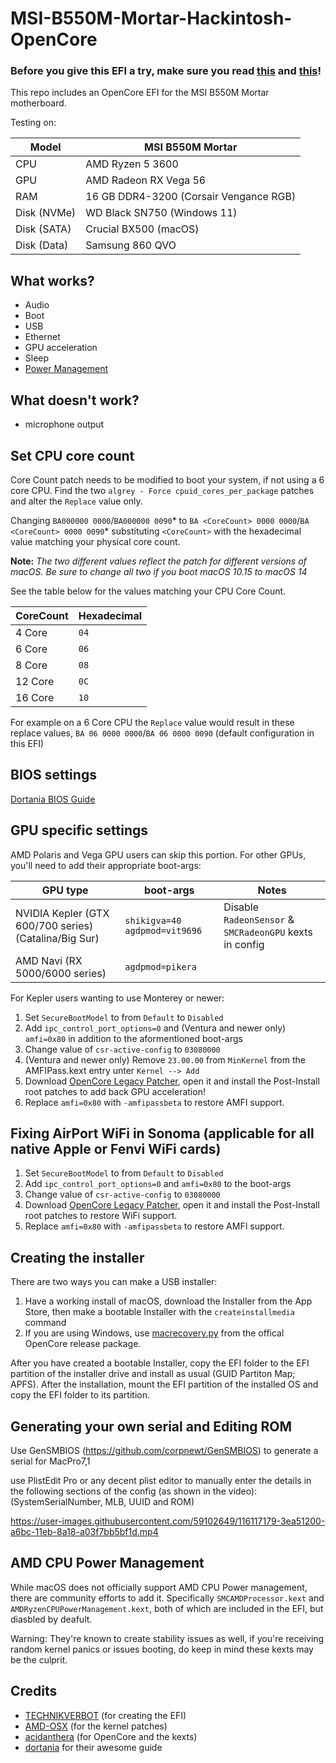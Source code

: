 # MSI-B550M-Mortar-Hackintosh-OpenCore
 
### Before you give this EFI a try, make sure you read [this](#set-cpu-core-count) and [this](#generating-your-own-serial-and-editing-rom)!

This repo includes an OpenCore EFI for the MSI B550M Mortar motherboard.

Testing on:

Model | MSI B550M Mortar
------------- | ---------------
CPU | AMD Ryzen 5 3600
GPU | AMD Radeon RX Vega 56
RAM | 16 GB DDR4-3200 (Corsair Vengance RGB)
Disk (NVMe) | WD Black SN750 (Windows 11)
Disk (SATA) | Crucial BX500 (macOS)
Disk (Data) | Samsung 860 QVO

## What works?

- Audio
- Boot
- USB
- Ethernet
- GPU acceleration
- Sleep
- [Power Management](#AMD-CPU-Power-Management)

## What doesn't work?

- microphone output

## Set CPU core count

Core Count patch needs to be modified to boot your system, if not using a 6 core CPU. Find the two `algrey - Force cpuid_cores_per_package` patches and alter the `Replace` value only.

Changing `BA000000 0000`/`BA000000 0090`* to `BA <CoreCount> 0000 0000`/`BA <CoreCount> 0000 0090`* substituting `<CoreCount>` with the hexadecimal value matching your physical core count.

**Note:** *The two different values reflect the patch for different versions of macOS. Be sure to change all two if you boot macOS 10.15 to macOS 14*

See the table below for the values matching your CPU Core Count.

| CoreCount | Hexadecimal |
|--------|---------|
|   4 Core  | `04` |
|   6 Core  | `06` |
|   8 Core  | `08` |
|   12 Core | `0C` |
|   16 Core | `10` |

  For example on a 6 Core CPU the `Replace` value would result in these replace values, `BA 06 0000 0000`/`BA 06 0000 0090` (default configuration in this EFI)

## BIOS settings

[Dortania BIOS Guide](https://dortania.github.io/OpenCore-Install-Guide/AMD/zen.html#amd-bios-settings)

## GPU specific settings

AMD Polaris and Vega GPU users can skip this portion. For other GPUs, you'll need to add their appropriate boot-args:

| GPU type | boot-args | Notes |
|--------|---------|---------|
| NVIDIA Kepler (GTX 600/700 series) (Catalina/Big Sur) | `shikigva=40 agdpmod=vit9696` | Disable `RadeonSensor` & `SMCRadeonGPU` kexts in config
| AMD Navi (RX 5000/6000 series) | `agdpmod=pikera` |

For Kepler users wanting to use Monterey or newer:

1. Set `SecureBootModel` to from `Default` to `Disabled`
2. Add `ipc_control_port_options=0` and (Ventura and newer only) `amfi=0x80` in addition to the aformentioned boot-args
3. Change value of `csr-active-config` to `03080000`
4. (Ventura and newer only) Remove `23.00.00` from `MinKernel` from the AMFIPass.kext entry unter `Kernel --> Add`
5. Download [OpenCore Legacy Patcher](https://github.com/dortania/OpenCore-Legacy-Patcher/releases), open it and install the Post-Install root patches to add back GPU acceleration!
6. Replace `amfi=0x80` with `-amfipassbeta` to restore AMFI support.

## Fixing AirPort WiFi in Sonoma (applicable for all native Apple or Fenvi WiFi cards)

1. Set `SecureBootModel` to from `Default` to `Disabled`
2. Add `ipc_control_port_options=0` and `amfi=0x80` to the boot-args
3. Change value of `csr-active-config` to `03080000`
4. Download [OpenCore Legacy Patcher](https://github.com/dortania/OpenCore-Legacy-Patcher/releases), open it and install the Post-Install root patches to restore WiFi support.
5. Replace `amfi=0x80` with `-amfipassbeta` to restore AMFI support.

## Creating the installer

There are two ways you can make a USB installer:

1. Have a working install of macOS, download the Installer from the App Store, then make a bootable Installer with the `createinstallmedia` command
2. If you are using Windows, use [macrecovery.py](https://dortania.github.io/OpenCore-Install-Guide/installer-guide/windows-install.html) from the offical OpenCore release package.

After you have created a bootable Installer, copy the EFI folder to the EFI partition of the installer drive and install as usual (GUID Partiton Map; APFS). After the installation, mount the EFI partition of the installed OS and copy the EFI folder to its partition.

## Generating your own serial and Editing ROM

Use GenSMBIOS (https://github.com/corpnewt/GenSMBIOS) to generate a serial for MacPro7,1

use PlistEdit Pro or any decent plist editor to manually enter the details in the following sections of the config (as shown in the video): (SystemSerialNumber, MLB, UUID and ROM)

https://user-images.githubusercontent.com/59102649/116117179-3ea51200-a6bc-11eb-8a18-a03f7bb5bf1d.mp4

## AMD CPU Power Management

While macOS does not officially support AMD CPU Power management, there are community efforts to add it. Specifically `SMCAMDProcessor.kext` and `AMDRyzenCPUPowerManagement.kext`, both of which are included in the EFI, but diasbled by deafult.

Warning: They're known to create stability issues as well, if you're receiving random kernel panics or issues booting, do keep in mind these kexts may be the culprit.

## Credits

* [TECHNIKVERBOT](https://github.com/TECHNIKVERBOT) (for creating the EFI)
* [AMD-OSX](https://github.com/AMD-OSX/AMD_Vanilla) (for the kernel patches)
* [acidanthera](https://github.com/acidanthera) (for OpenCore and the kexts)
* [dortania](https://dortania.github.io/OpenCore-Install-Guide/) for their awesome guide
